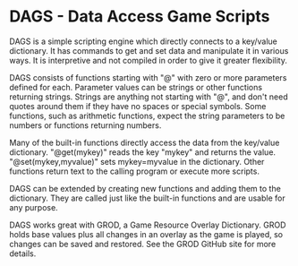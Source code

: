 # DAGS - Data Access Game Scripts

DAGS is a simple scripting engine which directly connects to a key/value dictionary. It has commands to get and set data and manipulate it in various ways. It is interpretive and not compiled in order to give it greater flexibility.

DAGS consists of functions starting with "@" with zero or more parameters defined for each. Parameter values can be strings or other functions returning strings. Strings are anything not starting with "@", and don't need quotes around them if they have no spaces or special symbols. Some functions, such as arithmetic functions, expect the string parameters to be numbers or functions returning numbers.

Many of the built-in functions directly access the data from the key/value dictionary. "@get(mykey)" reads the key "mykey" and returns the value. "@set(mykey,myvalue)" sets mykey=myvalue in the dictionary. Other functions return text to the calling program or execute more scripts.

DAGS can be extended by creating new functions and adding them to the dictionary. They are called just like the built-in functions and are usable for any purpose.

DAGS works great with GROD, a Game Resource Overlay Dictionary. GROD holds base values plus all changes in an overlay as the game is played, so changes can be saved and restored. See the GROD GitHub site for more details.